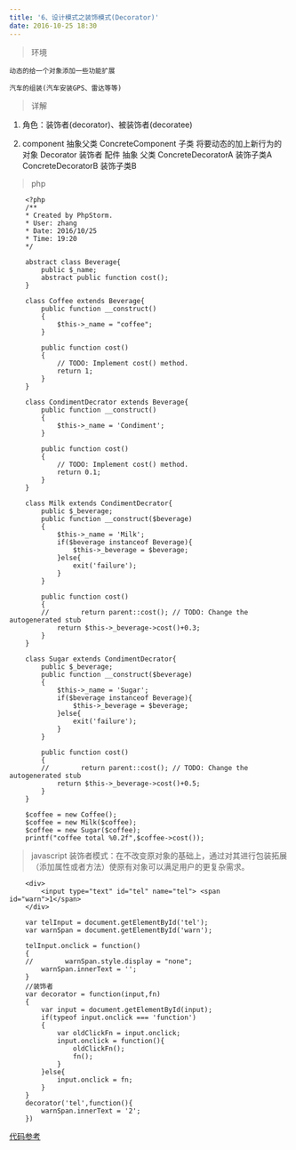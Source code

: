 ```yaml
---
title: '6、设计模式之装饰模式(Decorator)'
date: 2016-10-25 18:30
---
```


> 环境

    动态的给一个对象添加一些功能扩展

    汽车的组装(汽车安装GPS、雷达等等)

> 详解

1. 角色：装饰者(decorator)、被装饰者(decoratee)

2.  component 抽象父类
    ConcreteComponent 子类 将要动态的加上新行为的对象
    Decorator 装饰者 配件 抽象 父类
        ConcreteDecoratorA 装饰子类A
        ConcreteDecoratorB 装饰子类B

> php

        <?php
        /**
        * Created by PhpStorm.
        * User: zhang
        * Date: 2016/10/25
        * Time: 19:20
        */

        abstract class Beverage{
            public $_name;
            abstract public function cost();
        }

        class Coffee extends Beverage{
            public function __construct()
            {
                $this->_name = "coffee";
            }

            public function cost()
            {
                // TODO: Implement cost() method.
                return 1;
            }
        }

        class CondimentDecrator extends Beverage{
            public function __construct()
            {
                $this->_name = 'Condiment';
            }

            public function cost()
            {
                // TODO: Implement cost() method.
                return 0.1;
            }
        }

        class Milk extends CondimentDecrator{
            public $_beverage;
            public function __construct($beverage)
            {
                $this->_name = 'Milk';
                if($beverage instanceof Beverage){
                    $this->_beverage = $beverage;
                }else{
                    exit('failure');
                }
            }

            public function cost()
            {
            //        return parent::cost(); // TODO: Change the autogenerated stub
                return $this->_beverage->cost()+0.3;
            }
        }

        class Sugar extends CondimentDecrator{
            public $_beverage;
            public function __construct($beverage)
            {
                $this->_name = 'Sugar';
                if($beverage instanceof Beverage){
                    $this->_beverage = $beverage;
                }else{
                    exit('failure');
                }
            }

            public function cost()
            {
            //        return parent::cost(); // TODO: Change the autogenerated stub
                return $this->_beverage->cost()+0.5;
            }
        }

        $coffee = new Coffee();
        $coffee = new Milk($coffee);
        $coffee = new Sugar($coffee);
        printf("coffee total %0.2f",$coffee->cost());

> javascript   装饰者模式：在不改变原对象的基础上，通过对其进行包装拓展（添加属性或者方法）使原有对象可以满足用户的更复杂需求。

        <div>
            <input type="text" id="tel" name="tel"> <span id="warn">1</span>
        </div>

        var telInput = document.getElementById('tel');
        var warnSpan = document.getElementById('warn');

        telInput.onclick = function()
        {
        //        warnSpan.style.display = "none";
            warnSpan.innerText = '';
        }
        //装饰者
        var decorator = function(input,fn)
        {
            var input = document.getElementById(input);
            if(typeof input.onclick === 'function')
            {
                var oldClickFn = input.onclick;
                input.onclick = function(){
                    oldClickFn();
                    fn();
                }
            }else{
                input.onclick = fn;
            }
        }
        decorator('tel',function(){
            warnSpan.innerText = '2';
        })


[代码参考](http://www.cnblogs.com/baochuan/archive/2012/02/28/2371521.html)
